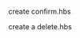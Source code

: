 


<!-- create delete button in index.hbs next to each userList -->


create confirm.hbs


create a delete.hbs
